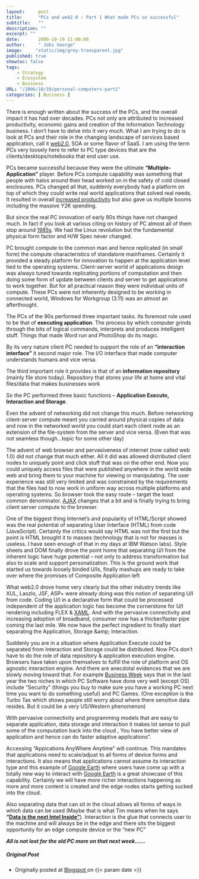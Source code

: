 ```yaml
---
layout:     post
title:      "PCs and web2.0 : Part 1 What made PCs so successful"
subtitle:   ""
description: ""
excerpt: ""
date:       2006-10-19 11:00:00
author:     " Jobi George"
image:     "static/img/grey-transparent.jpg"
published: true
showtoc: false 
tags:
    - Strategy
    - Ecosystem
    - Business
URL: "/2006/10/19/personal-computers-part1"
categories: [ Business ]
---
```


There is enough written about the success of the PCs, and the overall impact it has had over decades. PCs not only are attributed to increased productivity, economic gains and creation of the Information Technology business. I don’t have to delve into it very much. What I am trying to do is look at PCs and their role in the changing landscape of services based application, call it [web2.0](http://www.oreillynet.com/pub/a/oreilly/tim/news/2005/09/30/what-is-web-20.html), SOA or some flavor of SaaS. I am using the term PCs very loosely here to refer to PC type devices that are the clients/desktops/notebooks that end user use.

PCs became successful because they were the ultimate **“Multiple-Application”** player. Before PCs compute capability was something that people with halos around their head worked on in the safety of cold closed enclosures. PCs changed all that, suddenly everybody had a platform on top of which they could write real world applications that solved real needs. It resulted in overall [increased productivity](http://web.gsm.uci.edu/%7Egurbaxan/Productivity%20and%20the%20PC%20Revolution.pdf#search=%22How%20PC%20changed%20Productivity%20Economy%22%29%20but%20also%20gave%20us%20the%20massive%20Y2K%20spending) but also gave us multiple booms including the massive Y2K spending.


But since the real PC innovation of early 80s things have not changed much. In fact if you look at various citing on history of PC almost all of them stop around [1985s](http://inventors.about.com/library/blcoindex.htm). We had the Linux revolution but the fundamental physical form factor and H/W Spec never changed.

PC brought compute to the common man and hence replicated (in small form) the compute characteristics of standalone mainframes. Certainly it provided a steady platform for innovation to happen at the application level tied to the operating systems. Client-server world of applications design was always tuned towards replicating portions of computation and then doing some form of update between clients and server to get applications to work together. But for all practical reason they were individual units of compute. These PCs were not inherently designed to be working in connected world, Windows for Workgroup (3.11) was an almost an afterthought.

The PCs of the 90s performed three important tasks. Its foremost role used to be that of **executing application**. The process by which computer grinds through the bits of logical commands, interprets and produces intelligent stuff. Things that made Word run and PhotoShop do its magic.

By its very nature client PC needed to support the role of an **“interaction interface”** it second major role. The I/O interface that made computer understands humans and vice versa.

The third important role it provides is that of an **information repository** (mainly file store today). Repository that stores your life at home and vital files/data that makes businesses work

So the PC performed three basic functions – **Application Execute, Interaction and Storage**.

Even the advent of networking did not change this much. Before networking client-server compute meant you carried around physical copies of data and now in the networked world you could start each client node as an extension of the file-system from the server and vice versa. (Even that was not seamless though…topic for some other day)

The advent of web browser and pervasiveness of internet (now called web 1.0) did not change that much either. All it did was allowed distributed client nodes to uniquely point and click stuff that was on the other end. Now you could uniquely access files that were published anywhere in the world wide web and bring them to your machine for viewing or manipulating. The user experience was still very limited and was constrained by the requirements that the files had to now work in uniform way across multiple platforms and operating systems. So browser took the easy route – target the least common denominator. [AJAX](http://adaptivepath.com/publications/essays/archives/000385.php) changes that a bit and is finally trying to bring client server compute to the browser.

One of the biggest thing Internet’s and popularity of HTML/Script showed was the real potential of separating User Interface (HTML) from code (JavaScript). Certainly the critics would say HTML was not the first but the point is HTML brought it to masses (technology that is not for masses is useless. I have seen enough of that in my days at IBM Watson labs). Style sheets and DOM finally drove the point home that separating U/I from the inherent logic have huge potential – not only to address transformation but also to scale and support personalization. This is the ground work that started us towards loosely binded U/Is, finally mashups are ready to take over where the promises of Composite Application left

What web2.0 drove home very clearly but the other industry trends like XUL, Laszlo, JSF, ASP+ were already doing was this notion of separating U/I from code. Coding U/I in a declarative form that could be processed independent of the application logic has become the cornerstone for U/I rendering including FLEX & [XAML](http://en.wikipedia.org/wiki/XAML). And with the pervasive connectivity and increasing adoption of broadband, consumer now has a thicker/faster pipe coming the last mile. We now have the perfect ingredient to finally start separating the Application, Storage &amp;amp; Interaction.

Suddenly you are in a situation where Application Execute could be separated from Interaction and Storage could be distributed. Now PCs don’t have to do the role of data repository & application execution engine. Browsers have taken upon themselves to fulfill the role of platform and OS agnostic interaction engine. And there are anecdotal evidences that we are slowly moving toward that. For example [Business Week](http://www.businessweek.com/technology/tech_stats/software060316.htm) says that in the last year the two niches in which PC Software have done very well (except OS) include “Security” (things you buy to make sure you have a working PC next time you want to do something useful) and PC Games. (One exception is the Turbo Tax which shows people still worry about where there sensitive data resides. But it could be a very US/Western phenomenon)

With pervasive connectivity and programming models that are easy to separate application, data storage and interaction it makes lot sense to pull some of the computation back into the cloud , You have better view of application and hence can do faster adaptive applications”.

Accessing “Appications AnyWhere Anytime” will continue. This mandates that applications need to scale/adjust to all forms of device forms and interactions. It also means that applications cannot assume its interaction type and this example of [Google Earth](http://earth.google.com/) where users have come up with a totally new way to interact with [Google Earth](http://video.google.com/videoplay?docid=6420668728353654549) is a great showcase of this capability. Certainly we will have more richer interactions happening as more and more content is created and the edge nodes starts getting sucked into the cloud.

Also separating data that can sit in the cloud allows all forms of ways in which data can be used (Maybe that is what Tim means when he says **“[Data is the next Intel Inside”](http://www.oreillynet.com/pub/a/oreilly/tim/news/2005/09/30/what-is-web-20.html?page=3)**). Interaction is the glue that connects user to the machine and will always be in the edge and there sits the biggest opportunity for an edge compute device or the “new PC”

***All is not lost for the old PC more on that next week……***



##### Original Post

* Originally posted at [ Blogspot ]( http://jobig.blogspot.com/2006/10/pcs-and-web20-part-1-what-made-pcs-so.html) on {{< param date >}}


